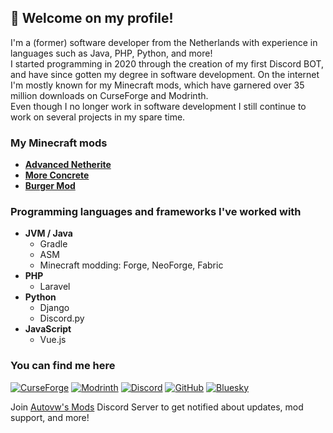 ## 👋 Welcome on my profile!

I'm a (former) software developer from the Netherlands with experience in languages such as Java, PHP, Python, and more! \
I started programming in 2020 through the creation of my first Discord BOT, and have since gotten my degree in software development.
On the internet I'm mostly known for my Minecraft mods, which have garnered over 35 million downloads on CurseForge and Modrinth. \
Even though I no longer work in software development I still continue to work on several projects in my spare time.

### My Minecraft mods

* **[Advanced Netherite](https://github.com/Autovw/AdvancedNetherite)**
* **[More Concrete](https://github.com/Autovw/MoreConcrete)**
* **[Burger Mod](https://github.com/Autovw/BurgerMod)**

### Programming languages and frameworks I've worked with

* **JVM / Java**
  * Gradle
  * ASM
  * Minecraft modding: Forge, NeoForge, Fabric
* **PHP**
  * Laravel
* **Python**
  * Django
  * Discord.py
* **JavaScript**
  * Vue.js

### You can find me here

[![CurseForge](https://img.shields.io/badge/CurseForge-0d0d0d?style=for-the-badge&logo=curseforge&logoColor=white)](https://www.curseforge.com/members/autovw)
[![Modrinth](https://img.shields.io/badge/Modrinth-1bd96a?style=for-the-badge&logo=modrinth&logoColor=white)](https://modrinth.com/user/Autovw)
[![Discord](https://img.shields.io/badge/Discord-5865F2?style=for-the-badge&logo=discord&logoColor=white)](https://discord.com/invite/KP3BBatuw5)
[![GitHub](https://img.shields.io/badge/GitHub-121011?style=for-the-badge&logo=github&logoColor=white)](https://www.github.com/Autovw)
[![Bluesky](https://img.shields.io/badge/Bluesky-0285FF?style=for-the-badge&logo=bluesky&logoColor=white)](https://bsky.app/profile/autovw.bsky.social) 

Join [Autovw's Mods](https://discord.com/invite/KP3BBatuw5) Discord Server to get notified about updates, mod support, and more!
